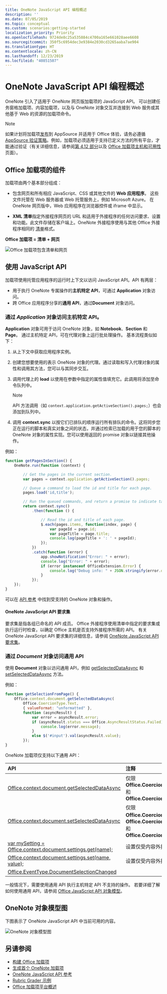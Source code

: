 ```yaml
---
title: OneNote JavaScript API 编程概述
description: ''
ms.date: 07/05/2019
ms.topic: conceptual
ms.custom: scenarios:getting-started
localization_priority: Priority
ms.openlocfilehash: 9724de8c25a535884c4700a165e661028aee6608
ms.sourcegitcommit: 350f5c6954dec3e9384e2030cd3265aaba7ae904
ms.translationtype: HT
ms.contentlocale: zh-CN
ms.lasthandoff: 12/23/2019
ms.locfileid: "40851507"
---
```

# <a name="onenote-javascript-api-programming-overview"></a>OneNote JavaScript API 编程概述

OneNote 引入了适用于 OneNote 网页版加载项的 JavaScript API。 可以创建任务窗格加载项、内容加载项，以及与 OneNote 对象交互并连接到 Web 服务或其他基于 Web 的资源的加载项命令。

> [!NOTE]
> 如果计划将加载项[发布](../publish/publish.md)到 AppSource 并适用于 Office 体验，请务必遵循 [AppSource 验证策略](/office/dev/store/validation-policies)。例如，加载项必须适用于支持已定义方法的所有平台，才能通过验证（有关详细信息，请参阅[第 4.12 部分](/office/dev/store/validation-policies#4-apps-and-add-ins-behave-predictably)以及 [Office 加载项主机和可用性](../overview/office-add-in-availability.md)页面）。

## <a name="components-of-an-office-add-in"></a>Office 加载项的组件

加载项由两个基本部分组成：

- 包含网页和所有相应 JavaScript、CSS 或其他文件的 **Web 应用程序**。 这些文件托管在 Web 服务器或 Web 托管服务上，例如 Microsoft Azure。 在 OneNote 网页版中，Web 应用程序在浏览器控件或 iframe 中显示。

- **XML 清单**指定外接程序网页的 URL 和适用于外接程序的任何访问要求、设置和功能。此文件存储在客户端上。OneNote 外接程序使用与其他 Office 外接程序相同的 [清单](../develop/add-in-manifests.md)格式。

**Office 加载项 = 清单 + 网页**

![Office 加载项包含清单和网页](../images/onenote-add-in.png)

## <a name="using-the-javascript-api"></a>使用 JavaScript API

加载项使用托管应用程序的运行时上下文以访问 JavaScript API。API 有两层： 

- 用于执行 OneNote 专属操作的**主机特定 API**，可通过 **Application** 对象访问。
- 跨 Office 应用程序分享的**通用 API**，通过**Document** 对象访问。

### <a name="accessing-the-host-specific-api-through-the-application-object"></a>通过 *Application* 对象访问主机特定 API。

**Application** 对象可用于访问 OneNote 对象，如 **Notebook**、**Section** 和 **Page**。 通过主机特定 API，可在代理对象上运行批处理操作。 基本流程类似如下： 

1. 从上下文中获取应用程序实例。

2. 创建您想要使用的表示 OneNote 对象的代理。通过读取和写入代理对象的属性和调用其方法，您可以与其同步交互。

3. 调用代理上的 **load** 以使用在参数中指定的属性值填充它。此调用将添加至命令队列中。

   > [!NOTE]
   > API 方法调用（如 `context.application.getActiveSection().pages;`）也会添加到队列中。

4. 调用 **context.sync** 以按它们已排队的顺序运行所有排队的命令。这将同步您正在运行的脚本和真实对象之间的状态，并通过检索已加载的用于您的脚本的 OneNote 对象的属性实现。您可以使用返回的 promise 对象以链接其他操作。

例如：

```js
function getPagesInSection() {
    OneNote.run(function (context) {

        // Get the pages in the current section.
        var pages = context.application.getActiveSection().pages;

        // Queue a command to load the id and title for each page.
        pages.load('id,title');

        // Run the queued commands, and return a promise to indicate task completion.
        return context.sync()
            .then(function () {

                // Read the id and title of each page.
                $.each(pages.items, function(index, page) {
                    var pageId = page.id;
                    var pageTitle = page.title;
                    console.log(pageTitle + ': ' + pageId);
                });
            })
            .catch(function (error) {
                app.showNotification("Error: " + error);
                console.log("Error: " + error);
                if (error instanceof OfficeExtension.Error) {
                    console.log("Debug info: " + JSON.stringify(error.debugInfo));
                }
            });
    });
}
```

可以在 [API 参考](/office/dev/add-ins/reference/overview/onenote-add-ins-javascript-reference) 中找到受支持的 OneNote 对象和操作。

#### <a name="onenote-javascript-api-requirement-sets"></a>OneNote JavaScript API 要求集

要求集是指各组已命名的 API 成员。 Office 外接程序使用清单中指定的要求集或执行运行时检查，以确定 Office 主机是否支持外接程序所需的 API。 有关 OneNote JavaScript API 要求集的详细信息，请参阅 [OneNote JavaScript API 要求集](../reference/requirement-sets/onenote-api-requirement-sets.md)。

### <a name="accessing-the-common-api-through-the-document-object"></a>通过 *Document* 对象访问通用 API

使用 **Document** 对象以访问通用 API，例如 [getSelectedDataAsync](/javascript/api/office/office.document#getselecteddataasync-coerciontype--options--callback-) 和 [setSelectedDataAsync](/javascript/api/office/office.document#setselecteddataasync-data--options--callback-) 方法。 


例如：  

```js
function getSelectionFromPage() {
    Office.context.document.getSelectedDataAsync(
        Office.CoercionType.Text,
        { valueFormat: "unformatted" },
        function (asyncResult) {
            var error = asyncResult.error;
            if (asyncResult.status === Office.AsyncResultStatus.Failed) {
                console.log(error.message);
            }
            else $('#input').val(asyncResult.value);
        });
}
```

OneNote 加载项仅支持以下通用 API：

| API | 注释 |
|:------|:------|
| [Office.context.document.getSelectedDataAsync](/javascript/api/office/office.document#getselecteddataasync-coerciontype--options--callback-) | 仅限 **Office.CoercionType.Text** 和 **Office.CoercionType.Matrix** |
| [Office.context.document.setSelectedDataAsync](/javascript/api/office/office.document#setselecteddataasync-data--options--callback-) | 仅限 **Office.CoercionType.Text**、**Office.CoercionType.Image** 和 **Office.CoercionType.Html** | 
| [var mySetting = Office.context.document.settings.get(name);](/javascript/api/office/office.settings#get-name-) | 设置仅受内容外接程序支持 | 
| [Office.context.document.settings.set(name, value);](/javascript/api/office/office.settings#set-name--value-) | 设置仅受内容外接程序支持 | 
| [Office.EventType.DocumentSelectionChanged](/javascript/api/office/office.documentselectionchangedeventargs) ||

一般情况下，需要使用通用 API 执行主机特定 API 不支持的操作。 若要详细了解如何使用通用 API，请参阅 [Office JavaScript API 对象模型](../develop/office-javascript-api-object-model.md)。


<a name="om-diagram"></a>
## <a name="onenote-object-model-diagram"></a>OneNote 对象模型图 
下图表示了 OneNote JavaScript API 中当前可用的内容。

  ![OneNote 对象模型图](../images/onenote-om.png)


## <a name="see-also"></a>另请参阅

- [构建 Office 加载项](../overview/office-add-ins-fundamentals.md)
- [生成首个 OneNote 加载项](../quickstarts/onenote-quickstart.md)
- [OneNote JavaScript API 参考](/office/dev/add-ins/reference/overview/onenote-add-ins-javascript-reference)
- [Rubric Grader 示例](https://github.com/OfficeDev/OneNote-Add-in-Rubric-Grader)
- [Office 加载项平台概述](../overview/office-add-ins.md)
